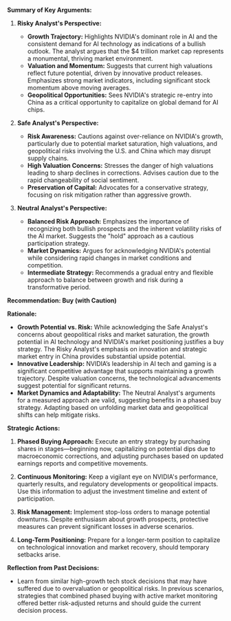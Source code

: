 **Summary of Key Arguments:**

1. **Risky Analyst's Perspective:**
   - **Growth Trajectory:** Highlights NVIDIA's dominant role in AI and the consistent demand for AI technology as indications of a bullish outlook. The analyst argues that the $4 trillion market cap represents a monumental, thriving market environment.
   - **Valuation and Momentum:** Suggests that current high valuations reflect future potential, driven by innovative product releases. Emphasizes strong market indicators, including significant stock momentum above moving averages.
   - **Geopolitical Opportunities:** Sees NVIDIA's strategic re-entry into China as a critical opportunity to capitalize on global demand for AI chips.

2. **Safe Analyst's Perspective:**
   - **Risk Awareness:** Cautions against over-reliance on NVIDIA's growth, particularly due to potential market saturation, high valuations, and geopolitical risks involving the U.S. and China which may disrupt supply chains.
   - **High Valuation Concerns:** Stresses the danger of high valuations leading to sharp declines in corrections. Advises caution due to the rapid changeability of social sentiment.
   - **Preservation of Capital:** Advocates for a conservative strategy, focusing on risk mitigation rather than aggressive growth.

3. **Neutral Analyst's Perspective:**
   - **Balanced Risk Approach:** Emphasizes the importance of recognizing both bullish prospects and the inherent volatility risks of the AI market. Suggests the "hold" approach as a cautious participation strategy.
   - **Market Dynamics:** Argues for acknowledging NVIDIA's potential while considering rapid changes in market conditions and competition.
   - **Intermediate Strategy:** Recommends a gradual entry and flexible approach to balance between growth and risk during a transformative period.

**Recommendation: Buy (with Caution)**

**Rationale:**
- **Growth Potential vs. Risk:** While acknowledging the Safe Analyst's concerns about geopolitical risks and market saturation, the growth potential in AI technology and NVIDIA's market positioning justifies a buy strategy. The Risky Analyst's emphasis on innovation and strategic market entry in China provides substantial upside potential.
- **Innovative Leadership:** NVIDIA’s leadership in AI tech and gaming is a significant competitive advantage that supports maintaining a growth trajectory. Despite valuation concerns, the technological advancements suggest potential for significant returns.
- **Market Dynamics and Adaptability:** The Neutral Analyst's arguments for a measured approach are valid, suggesting benefits in a phased buy strategy. Adapting based on unfolding market data and geopolitical shifts can help mitigate risks.

**Strategic Actions:**
1. **Phased Buying Approach:** Execute an entry strategy by purchasing shares in stages—beginning now, capitalizing on potential dips due to macroeconomic corrections, and adjusting purchases based on updated earnings reports and competitive movements.
   
2. **Continuous Monitoring:** Keep a vigilant eye on NVIDIA's performance, quarterly results, and regulatory developments or geopolitical impacts. Use this information to adjust the investment timeline and extent of participation.

3. **Risk Management:** Implement stop-loss orders to manage potential downturns. Despite enthusiasm about growth prospects, protective measures can prevent significant losses in adverse scenarios.

4. **Long-Term Positioning:** Prepare for a longer-term position to capitalize on technological innovation and market recovery, should temporary setbacks arise.

**Reflection from Past Decisions:**
- Learn from similar high-growth tech stock decisions that may have suffered due to overvaluation or geopolitical risks. In previous scenarios, strategies that combined phased buying with active market monitoring offered better risk-adjusted returns and should guide the current decision process.
